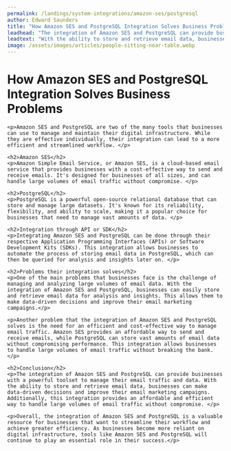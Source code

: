 ```yaml
---
permalink: /landings/system-integrations/amazon-ses/postgresql
author: Edward Saunders
title: "How Amazon SES and PostgreSQL Integration Solves Business Problems"
leadhead: "The integration of Amazon SES and PostgreSQL can provide businesses with a powerful toolset to manage their email traffic and data"
leadtext: "With the ability to store and retrieve email data, businesses can make data-driven decisions and improve their email marketing campaigns. Additionally, this integration provides an affordable and efficient way to handle large volumes of email traffic without compromise."
image: /assets/images/articles/people-sitting-near-table.webp
---
```

<div class="arttext">	<h1>How Amazon SES and PostgreSQL Integration Solves Business Problems</h1>

	<p>Amazon SES and PostgreSQL are two of the many tools that businesses can use to manage and maintain their digital infrastructure. While they are effective individually, their integration can lead to a more efficient and streamlined workflow. </p>

	<h2>Amazon SES</h2>
	<p>Amazon Simple Email Service, or Amazon SES, is a cloud-based email service that provides businesses with a cost-effective way to send and receive emails. It's designed for businesses of all sizes, and can handle large volumes of email traffic without compromise. </p>

	<h2>PostgreSQL</h2>
	<p>PostgreSQL is a powerful open-source relational database that can store and manage large datasets. It's known for its reliability, flexibility, and ability to scale, making it a popular choice for businesses that need to manage vast amounts of data. </p>

	<h2>Integration through API or SDK</h2>
	<p>Integrating Amazon SES and PostgreSQL can be done through their respective Application Programming Interfaces (APIs) or Software Development Kits (SDKs). This integration allows businesses to automate the process of storing email data in PostgreSQL, which can then be queried for analysis and insights later on. </p>

	<h2>Problems their integration solves</h2>
	<p>One of the main problems that businesses face is the challenge of managing and analyzing large volumes of email data. With the integration of Amazon SES and PostgreSQL, businesses can easily store and retrieve email data for analysis and insights. This allows them to make data-driven decisions and improve their email marketing campaigns.</p>

	<p>Another problem that the integration of Amazon SES and PostgreSQL solves is the need for an efficient and cost-effective way to manage email traffic. Amazon SES provides an affordable way to send and receive emails, while PostgreSQL can store vast amounts of email data without compromising performance. This integration allows businesses to handle large volumes of email traffic without breaking the bank. </p>

	<h2>Conclusion</h2>
	<p>The integration of Amazon SES and PostgreSQL can provide businesses with a powerful toolset to manage their email traffic and data. With the ability to store and retrieve email data, businesses can make data-driven decisions and improve their email marketing campaigns. Additionally, this integration provides an affordable and efficient way to handle large volumes of email traffic without compromise. </p>

	<p>Overall, the integration of Amazon SES and PostgreSQL is a valuable resource for businesses that want to streamline their workflow and achieve greater efficiency. As businesses become more reliant on digital infrastructure, tools like Amazon SES and PostgreSQL will continue to play an essential role in their success.</p>
</div>